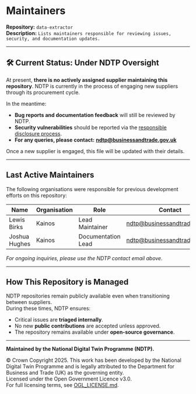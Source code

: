 # Maintainers

**Repository:** `data-extractor`  
**Description:** `Lists maintainers responsible for reviewing issues, security, and documentation updates.`

<!-- SPDX-License-Identifier: OGL-UK-3.0 -->

---

## 🛠 Current Status: Under NDTP Oversight

At present, **there is no actively assigned supplier maintaining this repository**. NDTP is currently in the process of engaging new suppliers through its procurement cycle.

In the meantime:
- **Bug reports and documentation feedback** will still be reviewed by NDTP.
- **Security vulnerabilities** should be reported via the [responsible disclosure process](SECURITY.md).
- **For any queries, please contact:** **ndtp@businessandtrade.gov.uk**

Once a new supplier is engaged, this file will be updated with their details.

---

## Last Active Maintainers

The following organisations were responsible for previous development efforts on this repository:

|     Name      | Organisation |        Role        |           Contact            |
|---------------|--------------|--------------------|------------------------------|
| Lewis Birks   | Kainos       | Lead Maintainer    | ndtp@businessandtrade.gov.uk |
| Joshua Hughes | Kainos       | Documentation Lead | ndtp@businessandtrade.gov.uk |

*For ongoing inquiries, please use the NDTP contact email above.*

---

## How This Repository is Managed

NDTP repositories remain publicly available even when transitioning between suppliers.  
During these times, NDTP ensures:
- Critical issues are **triaged internally**.
- No new **public contributions** are accepted unless approved.
- The repository remains available under **open-source governance**.

---

**Maintained by the National Digital Twin Programme (NDTP).**

© Crown Copyright 2025. This work has been developed by the National Digital Twin Programme and is legally attributed to the Department for Business and Trade (UK) as the governing entity.  
Licensed under the Open Government Licence v3.0.  
For full licensing terms, see [OGL_LICENSE.md](OGL_LICENSE.md).
